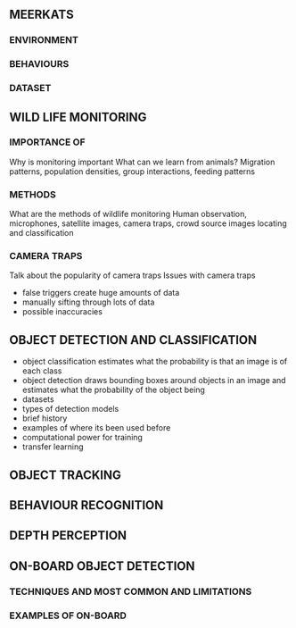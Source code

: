 ## MEERKATS

### ENVIRONMENT

### BEHAVIOURS

### DATASET
## WILD LIFE MONITORING
### IMPORTANCE OF
Why is monitoring important
What can we learn from animals?
Migration patterns, population densities, group interactions, feeding patterns

### METHODS
What are the methods of wildlife monitoring
Human observation, microphones, satellite images, camera traps, crowd source images
locating and classification
### CAMERA TRAPS
Talk about the popularity of camera traps
Issues with camera traps
* false triggers create huge amounts of data
* manually sifting through lots of data
* possible inaccuracies

## OBJECT DETECTION AND CLASSIFICATION
* object classification estimates what the probability is that an image is of each class
* object detection draws bounding boxes around objects in an image and estimates what the probability of the object being 
* datasets
* types of detection models
* brief history
* examples of where its been used before
* computational power for training
* transfer learning

## OBJECT TRACKING


## BEHAVIOUR RECOGNITION


## DEPTH PERCEPTION


## ON-BOARD OBJECT DETECTION


### TECHNIQUES AND MOST COMMON AND LIMITATIONS


### EXAMPLES OF ON-BOARD